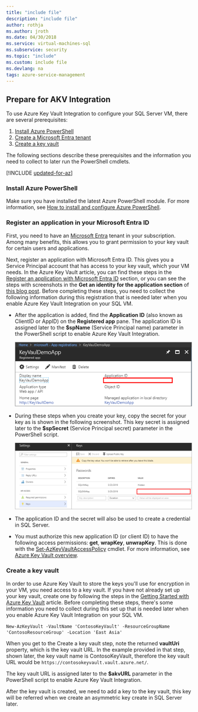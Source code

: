 ```yaml
---
title: "include file"
description: "include file"
author: rothja
ms.author: jroth
ms.date: 04/30/2018
ms.service: virtual-machines-sql
ms.subservice: security
ms.topic: "include"
ms.custom: include file
ms.devlang: na
tags: azure-service-management
---
```

## Prepare for AKV Integration
To use Azure Key Vault Integration to configure your SQL Server VM, there are several prerequisites: 

1. [Install Azure PowerShell](#install)
2. [Create a Microsoft Entra tenant](#register)
3. [Create a key vault](#createkeyvault)

The following sections describe these prerequisites and the information you need to collect to later run the PowerShell cmdlets.

[!INCLUDE [updated-for-az](./updated-for-az.md)]

### <a id="install"></a> Install Azure PowerShell
Make sure you have installed the latest Azure PowerShell module. For more information, see [How to install and configure Azure PowerShell](/powershell/azure/install-az-ps).

### <a id="register"></a> Register an application in your Microsoft Entra ID

First, you need to have an [Microsoft Entra](https://azure.microsoft.com/trial/get-started-active-directory/) tenant in your subscription. Among many benefits, this allows you to grant permission to your key vault for certain users and applications.

Next, register an application with Microsoft Entra ID. This gives you a Service Principal account that has access to your key vault, which your VM needs. In the Azure Key Vault article, you can find these steps in the [Register an application with Microsoft Entra ID](/azure/key-vault/general/manage-with-cli2#registering-an-application-with-azure-active-directory) section, or you can see the steps with screenshots in the **Get an identity for the application section** of [this blog post](/archive/blogs/kv/azure-key-vault-step-by-step). Before completing these steps, you need to collect the following information during this registration that is needed later when you enable Azure Key Vault Integration on your SQL VM.

* After the application is added, find the **Application ID** (also known as ClientID or AppID) on the **Registered app** pane.
    The application ID is assigned later to the **$spName** (Service Principal name) parameter in the PowerShell script to enable Azure Key Vault Integration.

   ![Application ID](./media/virtual-machines-sql-server-akv-prepare/aad-application-id.png)

* During these steps when you create your key, copy the secret for your key as is shown in the following screenshot. This key secret is assigned later to the **$spSecret** (Service Principal secret) parameter in the PowerShell script.

   ![AAD secret](./media/virtual-machines-sql-server-akv-prepare/aad-sp-secret.png)

* The application ID and the secret will also be used to create a credential in SQL Server.

* You must authorize this new application ID (or client ID) to have the following access permissions: **get**, **wrapKey**, **unwrapKey**. This is done with the [Set-AzKeyVaultAccessPolicy](/powershell/module/az.keyvault/set-azkeyvaultaccesspolicy) cmdlet. For more information, see [Azure Key Vault overview](/azure/key-vault/general/overview).

### <a id="createkeyvault"></a> Create a key vault
In order to use Azure Key Vault to store the keys you'll use for encryption in your VM, you need access to a key vault. If you have not already set up your key vault, create one by following the steps in the [Getting Started with Azure Key Vault](/azure/key-vault/general/overview) article. Before completing these steps, there's some information you need to collect during this set up that is needed later when you enable Azure Key Vault Integration on your SQL VM.

```azurepowershell
New-AzKeyVault -VaultName 'ContosoKeyVault' -ResourceGroupName 'ContosoResourceGroup' -Location 'East Asia'
```

When you get to the Create a key vault step, note the returned **vaultUri** property, which is the key vault URL. In the example provided in that step, shown later, the key vault name is ContosoKeyVault, therefore the key vault URL would be `https://contosokeyvault.vault.azure.net/`.

The key vault URL is assigned later to the **$akvURL** parameter in the PowerShell script to enable Azure Key Vault Integration.

After the key vault is created, we need to add a key to the key vault, this key will be referred when we create an asymmetric key create in SQL Server later.
